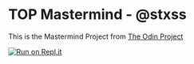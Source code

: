 # TOP Mastermind - @stxss
This is the Mastermind Project from [The Odin Project](https://www.theodinproject.com/lessons/ruby-mastermind)

[![Run on Repl.it](https://repl.it/badge/github/@stxss/Mastermind-by-stxss?v=1)](https://replit.com/@stxss/Mastermind-by-stxss)
